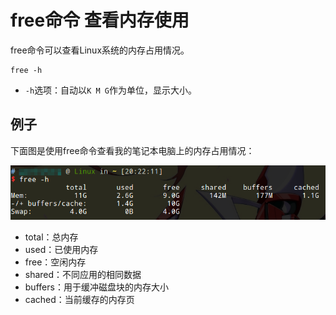# free命令 查看内存使用

free命令可以查看Linux系统的内存占用情况。

```
free -h
```

* `-h`选项：自动以`K M G`作为单位，显示大小。

## 例子

下面图是使用free命令查看我的笔记本电脑上的内存占用情况：

![](res/1.png)

* total：总内存
* used：已使用内存
* free：空闲内存
* shared：不同应用的相同数据
* buffers：用于缓冲磁盘块的内存大小
* cached：当前缓存的内存页
